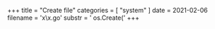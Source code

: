 +++
title = "Create file"
categories = [ "system" ]
date = 2021-02-06
filename = 'x\x.go'
substr = ' os.Create('
+++
